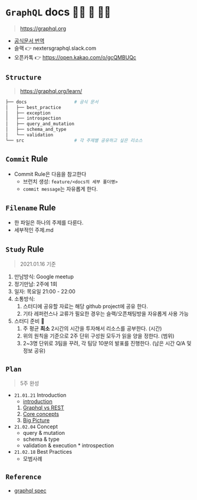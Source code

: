 # `GraphQL` docs 🏃‍♀️ 🏃 🏃‍♂️

> https://graphql.org

- [공식문서 번역](https://graphql-kr.github.io/)
- 슬랙 👉 nextersgraphql.slack.com
- 오픈카톡 👉 https://open.kakao.com/o/gcQMBUQc

## `Structure`

> https://graphql.org/learn/

```bash
├── docs                  # 공식 문서
│   ├── best_practice
│   ├── exception
│   ├── introspection
│   ├── query_and_mutation
│   ├── schema_and_type
│   └── validation
└── src                   # 각 주제별 공유하고 싶은 리소스
```

## `Commit` Rule

- Commit Rule은 다음을 참고한다
  - 브런치 생성: `feature/<docs의 세부 폴더명>`
  - `commit message`는 자유롭게 한다.

## `Filename` Rule

- 한 파일은 하나의 주제를 다룬다.
- 세부적인 주제.md

## `Study` Rule

> 2021.01.16 기준

1. 만남방식: Google meetup
2. 정기만남: 2주에 1회
3. 일자: 목요일 21:00 - 22:00
4. 소통방식:
   1. 스터디에 공유할 자료는 해당 github project에 공유 한다.
   2. 기타 레퍼런스나 교류가 필요한 경우는 슬랙/오픈채팅방을 자유롭게 사용 가능
5. 스터디 준비 🤙
   1. 주 평균 **최소** 2시간의 시간을 투자해서 리소스를 공부한다. (시간)
   2. 위의 원칙을 기준으로 2주 단위 구성원 모두가 읽을 양을 정한다. (범위)
   3. 2~3명 단위로 3팀을 꾸려, 각 팀당 10분의 발표를 진행한다. (남은 시간 Q/A 및 정보 공유)

## `Plan`

> 5주 완성

- `21.01.21` Introduction
  - [introduction](https://graphql-kr.github.io/learn/)
  1. [Graphql vs REST](https://www.howtographql.com/basics/1-graphql-is-the-better-rest/)
  2. [Core concepts](https://www.howtographql.com/basics/2-core-concepts/)
  3. [Big Picture](https://www.howtographql.com/basics/3-big-picture/)
- `21.02.04` Concept
  - query & mutation
  - schema & type
  - validation & execution \* introspection
- `21.02.18` Best Practices
  - 모범사례

## `Reference`
- [graphql spec](http://spec.graphql.org/)
